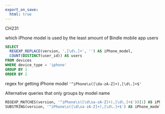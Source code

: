 ```yaml
---
export_on_save:
  html: true
---
```


CH231

which iPhone model is used by the least amount of Bindle mobile app users

```sql
SELECT 
  REGEXP_REPLACE(version, ',[\d\.]+', '') AS iPhone_model,
  COUNT(DISTINCT(user_id)) AS users
FROM devices
WHERE device_type = 'iphone'
GROUP BY 1
ORDER BY 2

```
regex for getting iPhone model
`'^iPhone\s([\da-zA-Z]+),[\d\.]+$'`


Alternative queries that only groups by model name

```sql
REGEXP_MATCHES(version, '^iPhone\s([\d\sa-zA-Z]+),[\d\.]+$'))[1] AS iPhone_model
SUBSTRING(version, '^iPhone\s([\d\sa-zA-Z]+),[\d\.]+$') AS iPhone_model
```